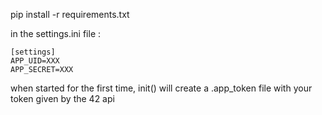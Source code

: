 
pip install -r requirements.txt

in the settings.ini file :

```
[settings]
APP_UID=XXX
APP_SECRET=XXX
```

when started for the first time, init() will create a .app_token file with your token given by the 42 api